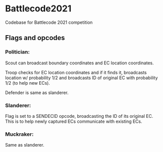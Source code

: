# Battlecode2021
Codebase for Battlecode 2021 competition

## Flags and opcodes

### Politician:

Scout can broadcast boundary coordinates and EC location coordinates.

Troop checks for EC location coordinates and if it finds it, broadcasts location w/ probability 1/2 and 
broadcasts ID of original EC with probability 1/2 (to help new ECs).

Defender is same as slanderer.

### Slanderer:

Flag is set to a SENDECID opcode, broadcasting the ID of its original EC. 
This is to help newly captured ECs communicate with existing ECs.

### Muckraker:

Same as slanderer.
